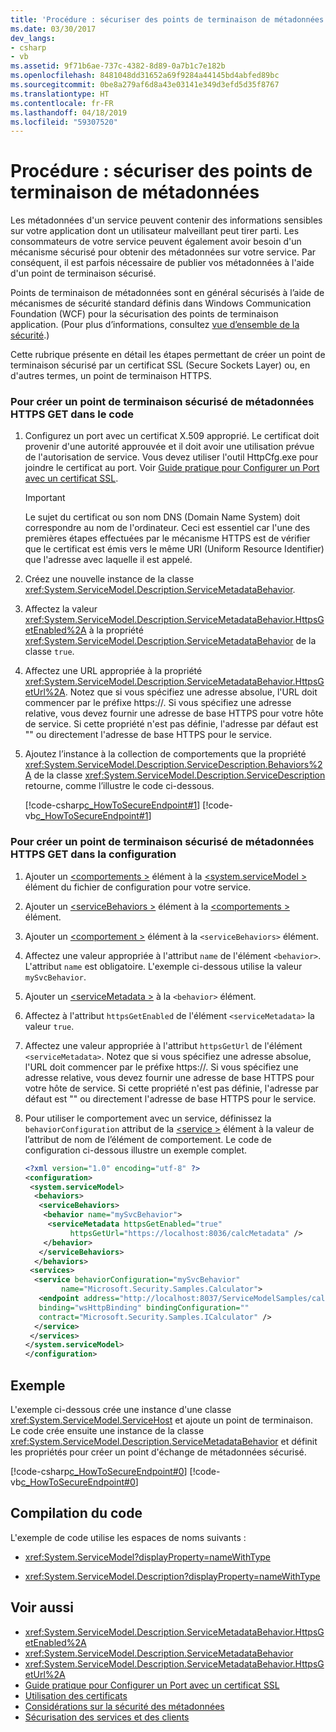 ```yaml
---
title: 'Procédure : sécuriser des points de terminaison de métadonnées'
ms.date: 03/30/2017
dev_langs:
- csharp
- vb
ms.assetid: 9f71b6ae-737c-4382-8d89-0a7b1c7e182b
ms.openlocfilehash: 8481048dd31652a69f9284a44145bd4abfed89bc
ms.sourcegitcommit: 0be8a279af6d8a43e03141e349d3efd5d35f8767
ms.translationtype: HT
ms.contentlocale: fr-FR
ms.lasthandoff: 04/18/2019
ms.locfileid: "59307520"
---
```

# <a name="how-to-secure-metadata-endpoints"></a>Procédure : sécuriser des points de terminaison de métadonnées
Les métadonnées d'un service peuvent contenir des informations sensibles sur votre application dont un utilisateur malveillant peut tirer parti. Les consommateurs de votre service peuvent également avoir besoin d'un mécanisme sécurisé pour obtenir des métadonnées sur votre service. Par conséquent, il est parfois nécessaire de publier vos métadonnées à l'aide d'un point de terminaison sécurisé.  
  
 Points de terminaison de métadonnées sont en général sécurisés à l’aide de mécanismes de sécurité standard définis dans Windows Communication Foundation (WCF) pour la sécurisation des points de terminaison application. (Pour plus d’informations, consultez [vue d’ensemble de la sécurité](../../../../docs/framework/wcf/feature-details/security-overview.md).)  
  
 Cette rubrique présente en détail les étapes permettant de créer un point de terminaison sécurisé par un certificat SSL (Secure Sockets Layer) ou, en d'autres termes, un point de terminaison HTTPS.  
  
### <a name="to-create-a-secure-https-get-metadata-endpoint-in-code"></a>Pour créer un point de terminaison sécurisé de métadonnées HTTPS GET dans le code  
  
1. Configurez un port avec un certificat X.509 approprié. Le certificat doit provenir d'une autorité approuvée et il doit avoir une utilisation prévue de l'autorisation de service. Vous devez utiliser l'outil HttpCfg.exe pour joindre le certificat au port. Voir [Guide pratique pour Configurer un Port avec un certificat SSL](../../../../docs/framework/wcf/feature-details/how-to-configure-a-port-with-an-ssl-certificate.md).  
  
    > [!IMPORTANT]
    >  Le sujet du certificat ou son nom DNS (Domain Name System) doit correspondre au nom de l'ordinateur. Ceci est essentiel car l'une des premières étapes effectuées par le mécanisme HTTPS est de vérifier que le certificat est émis vers le même URI (Uniform Resource Identifier) que l'adresse avec laquelle il est appelé.  
  
2. Créez une nouvelle instance de la classe <xref:System.ServiceModel.Description.ServiceMetadataBehavior>.  
  
3. Affectez la valeur <xref:System.ServiceModel.Description.ServiceMetadataBehavior.HttpsGetEnabled%2A> à la propriété <xref:System.ServiceModel.Description.ServiceMetadataBehavior> de la classe `true`.  
  
4. Affectez une URL appropriée à la propriété <xref:System.ServiceModel.Description.ServiceMetadataBehavior.HttpsGetUrl%2A>. Notez que si vous spécifiez une adresse absolue, l'URL doit commencer par le préfixe https://. Si vous spécifiez une adresse relative, vous devez fournir une adresse de base HTTPS pour votre hôte de service. Si cette propriété n'est pas définie, l'adresse par défaut est "" ou directement l'adresse de base HTTPS pour le service.  
  
5. Ajoutez l’instance à la collection de comportements que la propriété <xref:System.ServiceModel.Description.ServiceDescription.Behaviors%2A> de la classe <xref:System.ServiceModel.Description.ServiceDescription> retourne, comme l’illustre le code ci-dessous.  
  
     [!code-csharp[c_HowToSecureEndpoint#1](../../../../samples/snippets/csharp/VS_Snippets_CFX/c_howtosecureendpoint/cs/source.cs#1)]
     [!code-vb[c_HowToSecureEndpoint#1](../../../../samples/snippets/visualbasic/VS_Snippets_CFX/c_howtosecureendpoint/vb/source.vb#1)]  
  
### <a name="to-create-a-secure-https-get-metadata-endpoint-in-configuration"></a>Pour créer un point de terminaison sécurisé de métadonnées HTTPS GET dans la configuration  
  
1. Ajouter un [ \<comportements >](../../../../docs/framework/configure-apps/file-schema/wcf/behaviors.md) élément à la [ \<system.serviceModel >](../../../../docs/framework/configure-apps/file-schema/wcf/system-servicemodel.md) élément du fichier de configuration pour votre service.  
  
2. Ajouter un [ \<serviceBehaviors >](../../../../docs/framework/configure-apps/file-schema/wcf/servicebehaviors.md) élément à la [ \<comportements >](../../../../docs/framework/configure-apps/file-schema/wcf/behaviors.md) élément.  
  
3. Ajouter un [ \<comportement >](../../../../docs/framework/configure-apps/file-schema/wcf/behavior-of-servicebehaviors.md) élément à la `<serviceBehaviors>` élément.  
  
4. Affectez une valeur appropriée à l'attribut `name` de l'élément `<behavior>`. L'attribut `name` est obligatoire. L'exemple ci-dessous utilise la valeur `mySvcBehavior`.  
  
5. Ajouter un [ \<serviceMetadata >](../../../../docs/framework/configure-apps/file-schema/wcf/servicemetadata.md) à la `<behavior>` élément.  
  
6. Affectez à l'attribut `httpsGetEnabled` de l'élément `<serviceMetadata>` la valeur `true`.  
  
7. Affectez une valeur appropriée à l'attribut `httpsGetUrl` de l'élément `<serviceMetadata>`. Notez que si vous spécifiez une adresse absolue, l'URL doit commencer par le préfixe https://. Si vous spécifiez une adresse relative, vous devez fournir une adresse de base HTTPS pour votre hôte de service. Si cette propriété n'est pas définie, l'adresse par défaut est "" ou directement l'adresse de base HTTPS pour le service.  
  
8. Pour utiliser le comportement avec un service, définissez la `behaviorConfiguration` attribut de la [ \<service >](../../../../docs/framework/configure-apps/file-schema/wcf/service.md) élément à la valeur de l’attribut de nom de l’élément de comportement. Le code de configuration ci-dessous illustre un exemple complet.  
  
    ```xml  
    <?xml version="1.0" encoding="utf-8" ?>  
    <configuration>  
     <system.serviceModel>  
      <behaviors>  
       <serviceBehaviors>  
        <behavior name="mySvcBehavior">  
         <serviceMetadata httpsGetEnabled="true"   
              httpsGetUrl="https://localhost:8036/calcMetadata" />  
        </behavior>  
       </serviceBehaviors>  
      </behaviors>  
     <services>  
      <service behaviorConfiguration="mySvcBehavior"   
            name="Microsoft.Security.Samples.Calculator">  
       <endpoint address="http://localhost:8037/ServiceModelSamples/calculator"  
       binding="wsHttpBinding" bindingConfiguration=""     
       contract="Microsoft.Security.Samples.ICalculator" />  
      </service>  
     </services>  
    </system.serviceModel>  
    </configuration>  
    ```  
  
## <a name="example"></a>Exemple  
 L'exemple ci-dessous crée une instance d'une classe <xref:System.ServiceModel.ServiceHost> et ajoute un point de terminaison. Le code crée ensuite une instance de la classe <xref:System.ServiceModel.Description.ServiceMetadataBehavior> et définit les propriétés pour créer un point d'échange de métadonnées sécurisé.  
  
 [!code-csharp[c_HowToSecureEndpoint#0](../../../../samples/snippets/csharp/VS_Snippets_CFX/c_howtosecureendpoint/cs/source.cs#0)]
 [!code-vb[c_HowToSecureEndpoint#0](../../../../samples/snippets/visualbasic/VS_Snippets_CFX/c_howtosecureendpoint/vb/source.vb#0)]  
  
## <a name="compiling-the-code"></a>Compilation du code  
 L'exemple de code utilise les espaces de noms suivants :  
  
-   <xref:System.ServiceModel?displayProperty=nameWithType>  
  
-   <xref:System.ServiceModel.Description?displayProperty=nameWithType>  
  
## <a name="see-also"></a>Voir aussi

- <xref:System.ServiceModel.Description.ServiceMetadataBehavior.HttpsGetEnabled%2A>
- <xref:System.ServiceModel.Description.ServiceMetadataBehavior>
- <xref:System.ServiceModel.Description.ServiceMetadataBehavior.HttpsGetUrl%2A>
- [Guide pratique pour Configurer un Port avec un certificat SSL](../../../../docs/framework/wcf/feature-details/how-to-configure-a-port-with-an-ssl-certificate.md)
- [Utilisation des certificats](../../../../docs/framework/wcf/feature-details/working-with-certificates.md)
- [Considérations sur la sécurité des métadonnées](../../../../docs/framework/wcf/feature-details/security-considerations-with-metadata.md)
- [Sécurisation des services et des clients](../../../../docs/framework/wcf/feature-details/securing-services-and-clients.md)

